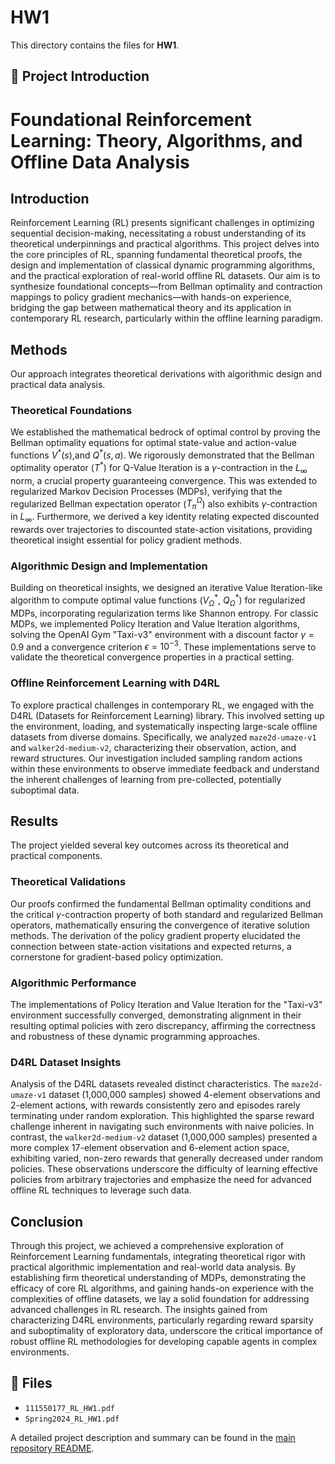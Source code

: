 # HW1

This directory contains the files for **HW1**.

## 📄 Project Introduction

# Foundational Reinforcement Learning: Theory, Algorithms, and Offline Data Analysis

## Introduction
Reinforcement Learning (RL) presents significant challenges in optimizing sequential decision-making, necessitating a robust understanding of its theoretical underpinnings and practical algorithms. This project delves into the core principles of RL, spanning fundamental theoretical proofs, the design and implementation of classical dynamic programming algorithms, and the practical exploration of real-world offline RL datasets. Our aim is to synthesize foundational concepts—from Bellman optimality and contraction mappings to policy gradient mechanics—with hands-on experience, bridging the gap between mathematical theory and its application in contemporary RL research, particularly within the offline learning paradigm.

## Methods
Our approach integrates theoretical derivations with algorithmic design and practical data analysis.

### Theoretical Foundations
We established the mathematical bedrock of optimal control by proving the Bellman optimality equations for optimal state-value and action-value functions $V^*(s)$,and $Q^*(s,a)$. We rigorously demonstrated that the Bellman optimality operator ($T^*$) for Q-Value Iteration is a $\gamma$-contraction in the $L_\infty$ norm, a crucial property guaranteeing convergence. This was extended to regularized Markov Decision Processes (MDPs), verifying that the regularized Bellman expectation operator ($T_\pi^\Omega$) also exhibits $\gamma$-contraction in $L_\infty$. Furthermore, we derived a key identity relating expected discounted rewards over trajectories to discounted state-action visitations, providing theoretical insight essential for policy gradient methods.

### Algorithmic Design and Implementation
Building on theoretical insights, we designed an iterative Value Iteration-like algorithm to compute optimal value functions ($V_\Omega^*$, $Q_\Omega^*$) for regularized MDPs, incorporating regularization terms like Shannon entropy. For classic MDPs, we implemented Policy Iteration and Value Iteration algorithms, solving the OpenAI Gym "Taxi-v3" environment with a discount factor $\gamma=0.9$ and a convergence criterion $\epsilon=10^{-3}$. These implementations serve to validate the theoretical convergence properties in a practical setting.

### Offline Reinforcement Learning with D4RL
To explore practical challenges in contemporary RL, we engaged with the D4RL (Datasets for Reinforcement Learning) library. This involved setting up the environment, loading, and systematically inspecting large-scale offline datasets from diverse domains. Specifically, we analyzed `maze2d-umaze-v1` and `walker2d-medium-v2`, characterizing their observation, action, and reward structures. Our investigation included sampling random actions within these environments to observe immediate feedback and understand the inherent challenges of learning from pre-collected, potentially suboptimal data.

## Results
The project yielded several key outcomes across its theoretical and practical components.

### Theoretical Validations
Our proofs confirmed the fundamental Bellman optimality conditions and the critical $\gamma$-contraction property of both standard and regularized Bellman operators, mathematically ensuring the convergence of iterative solution methods. The derivation of the policy gradient property elucidated the connection between state-action visitations and expected returns, a cornerstone for gradient-based policy optimization.

### Algorithmic Performance
The implementations of Policy Iteration and Value Iteration for the "Taxi-v3" environment successfully converged, demonstrating alignment in their resulting optimal policies with zero discrepancy, affirming the correctness and robustness of these dynamic programming approaches.

### D4RL Dataset Insights
Analysis of the D4RL datasets revealed distinct characteristics. The `maze2d-umaze-v1` dataset (1,000,000 samples) showed 4-element observations and 2-element actions, with rewards consistently zero and episodes rarely terminating under random exploration. This highlighted the sparse reward challenge inherent in navigating such environments with naive policies. In contrast, the `walker2d-medium-v2` dataset (1,000,000 samples) presented a more complex 17-element observation and 6-element action space, exhibiting varied, non-zero rewards that generally decreased under random policies. These observations underscore the difficulty of learning effective policies from arbitrary trajectories and emphasize the need for advanced offline RL techniques to leverage such data.

## Conclusion
Through this project, we achieved a comprehensive exploration of Reinforcement Learning fundamentals, integrating theoretical rigor with practical algorithmic implementation and real-world data analysis. By establishing firm theoretical understanding of MDPs, demonstrating the efficacy of core RL algorithms, and gaining hands-on experience with the complexities of offline datasets, we lay a solid foundation for addressing advanced challenges in RL research. The insights gained from characterizing D4RL environments, particularly regarding reward sparsity and suboptimality of exploratory data, underscore the critical importance of robust offline RL methodologies for developing capable agents in complex environments.

## 📂 Files

- `111550177_RL_HW1.pdf`
- `Spring2024_RL_HW1.pdf`

A detailed project description and summary can be found in the [main repository README](../README.md).

